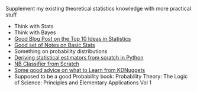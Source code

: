 Supplement my existing theoretical statistics knowledge with more practical stuff

- Think with Stats
- Think with Bayes
- [Good Blog Post on the Top 10 Ideas in Statistics](https://www.naftaliharris.com/blog/ten-stat-ideas/)
- [Good set of Notes on Basic Stats](http://www.mit.edu/~6.s085/)
- Something on probability distributions
- [Deriving statistical estimators from scratch in Python](http://www.johnwittenauer.net/machine-learning-exercises-in-python-part-1/)
- [NB Classifier from Scratch](https://machinelearningmastery.com/naive-bayes-classifier-scratch-python/)
- [Some good advice on what to Learn from KDNuggets](https://www.kdnuggets.com/2016/08/statistics-topics-needed-excelling-data-science.html)
- Supposed to be a good Probability book: Probability Theory: The Logic of Science: Principles and Elementary Applications Vol 1
